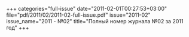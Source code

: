 +++
categories="full-issue"
date="2011-02-01T00:27:53+03:00"
file="pdf/2011/02/2011-02-full-issue.pdf"
issue="2011-02"
issue_name="2011 - №02"
title="Полный номер журнала №02 за 2011 год"
+++